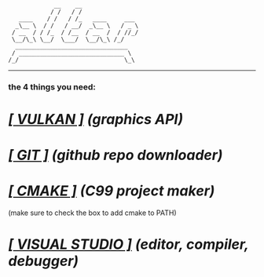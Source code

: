 ```
             __    __
            / /   / /
   ____    / /   / /_   ____     ___
  _\__ \  / /   / __/  _\__ \   / _ \
 / __  / / /_  / /__  / __  /  / //_/
 \__/\_\ \__/  \___/  \__/\_\ /_/
  ________________________________
 / ______________________________ \
/_/                              \_\
```
-------
### the 4 things you need:
# [***[ VULKAN ]***](https://vulkan.lunarg.com/) *(graphics API)*

# [***[ GIT ]***](https://git-scm.com/downloads) *(github repo downloader)*

# [***[ CMAKE ]***](https://cmake.org/download/) *(C99 project maker)*
(make sure to check the box to add cmake to PATH)

# [***[ VISUAL STUDIO ]***](https://visualstudio.microsoft.com/downloads/) *(editor, compiler, debugger)*
